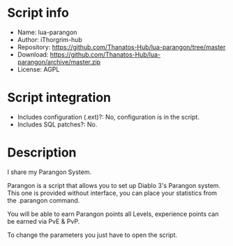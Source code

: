 # Script info

- Name: lua-parangon
- Author: iThorgrim-hub
- Repository: https://github.com/Thanatos-Hub/lua-parangon/tree/master
- Download: https://github.com/Thanatos-Hub/lua-parangon/archive/master.zip
- License: AGPL

# Script integration

- Includes configuration (.ext)?: No, configuration is in the script.
- Includes SQL patches?: No.

# Description

I share my Parangon System.

Parangon is a script that allows you to set up Diablo 3's Parangon system.
This one is provided without interface, you can place your statistics from the .parangon command.

You will be able to earn Parangon points all Levels, experience points can be earned via PvE & PvP.

To change the parameters you just have to open the script.
